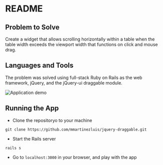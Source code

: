 # README

## Problem to Solve
Create a widget that allows scrolling horizontally within a table when the table width exceeds the viewport width that functions on click and mouse drag.


## Languages and Tools
The problem was solved using full-stack Ruby on Rails as the web framework, jQuery, and the jQuery-ui draggable module.

![Application demo](https://github.com/mmartinezluis/jquery-draggable/assets/75151961/b8083c36-c027-491c-9a79-60a707f7d535)

## Running the App
* Clone the repositoryo to your machine
```
git clone https://github.com/mmartinezluis/jquery-draggable.git
```
* Start the Rails server
```
rails s
```
* Go to `localhost:3000` in your browser, and play with the app
<!-- This README would normally document whatever steps are necessary to get the
application up and running.

Things you may want to cover:

* Ruby version

* System dependencies

* Configuration

* Database creation

* Database initialization

* How to run the test suite

* Services (job queues, cache servers, search engines, etc.)

* Deployment instructions

* ... -->
